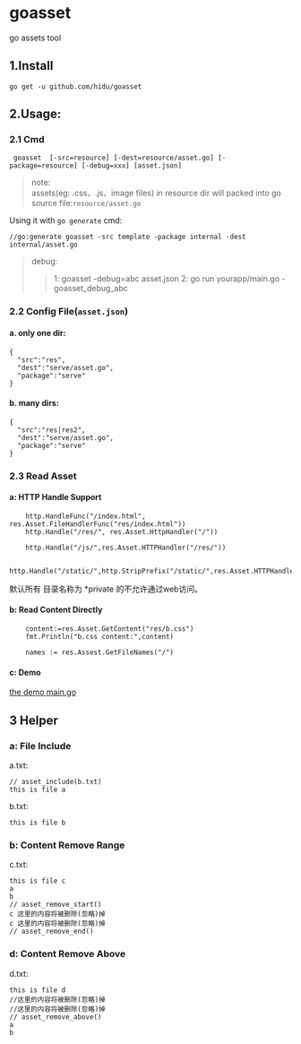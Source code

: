 goasset
========
go assets tool

## 1.Install
```
go get -u github.com/hidu/goasset
```

## 2.Usage:

### 2.1 Cmd
```
 goasset  [-src=resource] [-dest=resource/asset.go] [-package=resource] [-debug=xxx] [asset.json]
```
> note:  
> assets(eg: .css、.js、image files) in resource dir will packed into go source file:`resource/asset.go`

Using it with `go generate` cmd:
```
//go:generate goasset -src template -package internal -dest internal/asset.go
```



> debug:
>> 1: goasset -debug=abc asset.json
>> 2: go run yourapp/main.go -goasset_debug_abc

### 2.2 Config File(`asset.json`)
#### a. only one dir: 
```
{
  "src":"res",
  "dest":"serve/asset.go",
  "package":"serve"
}
```

####  b. many dirs:

```
{
  "src":"res|res2",
  "dest":"serve/asset.go",
  "package":"serve"
}
```

### 2.3 Read Asset

#### a: HTTP Handle Support
```
    http.HandleFunc("/index.html", res.Asset.FileHandlerFunc("res/index.html"))
    http.Handle("/res/", res.Asset.HttpHandler("/"))
    
    http.Handle("/js/",res.Asset.HTTPHandler("/res/"))
    
    http.Handle("/static/",http.StripPrefix("/static/",res.Asset.HTTPHandler("/res/")))
```

默认所有 目录名称为 *private 的不允许通过web访问。

#### b: Read Content Directly
```
    content:=res.Asset.GetContent("res/b.css")
    fmt.Println("b.css content:",content)
    
    names := res.Assest.GetFileNames("/")
```

#### c: Demo 
[the demo main.go](demo/main.go) 

## 3 Helper
### a: File Include
a.txt:
```
// asset_include(b.txt)
this is file a
```
b.txt:
```
this is file b
```

### b: Content Remove Range
c.txt:
```
this is file c
a
b
// asset_remove_start()
c 这里的内容将被删除(忽略)掉
c 这里的内容将被删除(忽略)掉
// asset_remove_end()
```

### d: Content Remove Above
d.txt:
```
this is file d
//这里的内容将被删除(忽略)掉
//这里的内容将被删除(忽略)掉
// asset_remove_above()
a
b
```